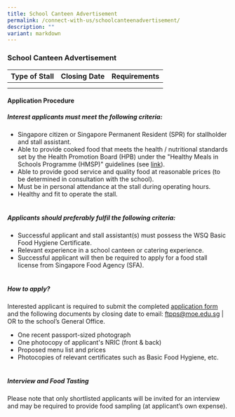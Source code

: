 ```yaml
---
title: School Canteen Advertisement
permalink: /connect-with-us/schoolcanteenadvertisement/
description: ""
variant: markdown
---
```

### School Canteen Advertisement

| Type of Stall | Closing Date | Requirements |
| -------- | -------- | -------- |
|       |       |      |
| |  | |

#### **Application Procedure**

##### **Interest applicants must meet the following criteria:**
* Singapore citizen or Singapore Permanent Resident (SPR) for stallholder and stall assistant.
* Able to provide cooked food that meets the health / nutritional standards set by the Health Promotion Board (HPB) under the "Healthy Meals in Schools Programme (HMSP)" guidelines (see [link](https://www.hpb.gov.sg/schools/school-programmes/healthy-meals-in-schools-programme)).
* Able to provide good service and quality food at reasonable prices (to be determined in consultation with the school).
* Must be in personal attendance at the stall during operating hours.
* Healthy and fit to operate the stall.
<br><br>
##### **Applicants should preferably fulfil the following criteria:**
* Successful applicant and stall assistant(s) must possess the WSQ Basic Food Hygiene Certificate.
* Relevant experience in a school canteen or catering experience.
* Successful applicant will then be required to apply for a food stall license from Singapore Food Agency (SFA). 
<br><br>
##### **How to apply?**
Interested applicant is required to submit the completed [application form](/files/CONNECT%20with%20Us/School%20Advertisement/appcanteenstallexistingsch.pdf) and the following documents by closing date to email: [ftpps@moe.edu.sg](mailto:ftpps@moe.edu.sg) | OR to the school’s General Office.

* One recent passport-sized photograph
* One photocopy of applicant's NRIC (front &amp; back)
* Proposed menu list and prices
* Photocopies of relevant certificates such as Basic Food Hygiene, etc.
<br><br>
##### **Interview and Food Tasting**
Please note that only shortlisted applicants will be invited for an interview and may be required to provide food sampling (at applicant’s own expense).